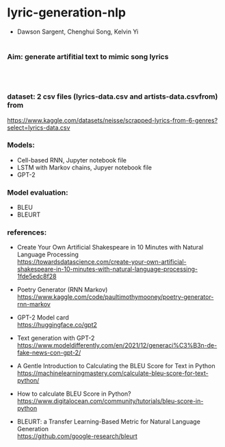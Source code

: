 # lyric-generation-nlp
- Dawson Sargent, Chenghui Song, Kelvin Yi
<br><br>

### Aim: generate artifitial text to mimic song lyrics 
<br><br>

### dataset: 2 csv files (lyrics-data.csv and artists-data.csvfrom) from <br>
https://www.kaggle.com/datasets/neisse/scrapped-lyrics-from-6-genres?select=lyrics-data.csv

### Models:
- Cell-based RNN, Jupyter notebook file
- LSTM with Markov chains, Jupyer notebook file
- GPT-2

### Model evaluation: 
- BLEU
- BLEURT

### references:
- Create Your Own Artificial Shakespeare in 10 Minutes with Natural Language Processing <br>
https://towardsdatascience.com/create-your-own-artificial-shakespeare-in-10-minutes-with-natural-language-processing-1fde5edc8f28

- Poetry Generator (RNN Markov)<br>
https://www.kaggle.com/code/paultimothymooney/poetry-generator-rnn-markov

- GPT-2 Model card <br>
https://huggingface.co/gpt2

- Text generation with GPT-2<br>
https://www.modeldifferently.com/en/2021/12/generaci%C3%B3n-de-fake-news-con-gpt-2/

- A Gentle Introduction to Calculating the BLEU Score for Text in Python <br>
https://machinelearningmastery.com/calculate-bleu-score-for-text-python/ 

- How to calculate BLEU Score in Python?<br>
https://www.digitalocean.com/community/tutorials/bleu-score-in-python 

- BLEURT: a Transfer Learning-Based Metric for Natural Language Generation<br>
https://github.com/google-research/bleurt 
